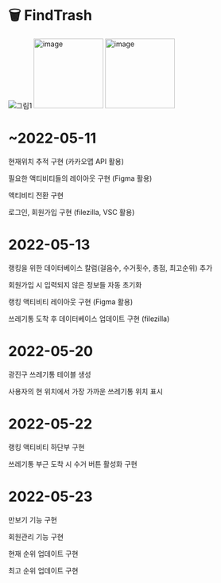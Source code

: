 # 🗑 FindTrash
![그림1](https://github.com/seunghyun0522/FindTrash/assets/75532258/e55be698-082d-4011-936a-3badbdc30da6)
<img width="140" alt="image" src="https://github.com/seunghyun0522/FindTrash/assets/75532258/47e7a5d7-c95b-42e5-bb90-42ccf0371150">
<img width="140" alt="image" src="https://github.com/seunghyun0522/FindTrash/assets/75532258/390720f8-2bf4-4e26-9ada-c483a391e940">

# ~2022-05-11
현재위치 추적 구현 (카카오맵 API 활용)

필요한 액티비티들의 레이아웃 구현 (Figma 활용)

액티비티 전환 구현

로그인, 회원가입 구현 (filezilla, VSC 활용)


# 2022-05-13
랭킹을 위한 데이터베이스 칼럼(걸음수, 수거횟수, 총점, 최고순위) 추가

회원가입 시 입력되지 않은 정보들 자동 초기화

랭킹 액티비티 레이아웃 구현 (Figma 활용)

쓰레기통 도착 후 데이터베이스 업데이트 구현 (filezilla)

# 2022-05-20
광진구 쓰레기통 테이블 생성

사용자의 현 위치에서 가장 가까운 쓰레기통 위치 표시

# 2022-05-22
랭킹 액티비티 하단부 구현 

쓰레기통 부근 도착 시 수거 버튼 활성화 구현

# 2022-05-23
만보기 기능 구현

회원관리 기능 구현

현재 순위 업데이트 구현

최고 순위 업데이트 구현
